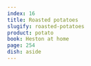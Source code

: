 ```yaml
---
index: 16
title: Roasted potatoes
slugify: roasted-potatoes
product: potato
book: Heston at home
page: 254
dish: aside
---
```

